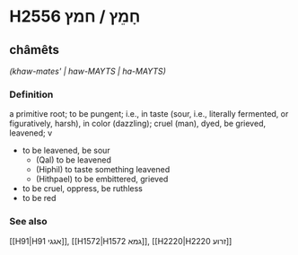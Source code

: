 # H2556 חָמֵץ / חמץ

## châmêts

_(khaw-mates' | haw-MAYTS | ha-MAYTS)_

### Definition

a primitive root; to be pungent; i.e., in taste (sour, i.e., literally fermented, or figuratively, harsh), in color (dazzling); cruel (man), dyed, be grieved, leavened; v

- to be leavened, be sour
  - (Qal) to be leavened
  - (Hiphil) to taste something leavened
  - (Hithpael) to be embittered, grieved
- to be cruel, oppress, be ruthless
- to be red

### See also

[[H91|H91 אגגי]], [[H1572|H1572 גמא]], [[H2220|H2220 זרוע]]
